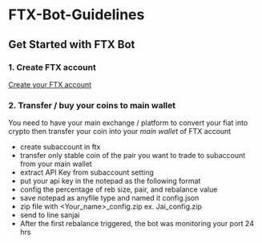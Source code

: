 # FTX-Bot-Guidelines
## Get Started with FTX Bot
### 1. Create FTX account
[Create your FTX account](https://ftx.com/#a=27149073)

### 2. Transfer / buy your coins to main wallet
You need to have your main exchange / platform to convert your fiat into crypto then transfer your coin into your *main wallet* of FTX account
- create subaccount in ftx
- transfer only stable coin of the pair you want to trade to subaccount from your main wallet
- extract API Key from subaccount setting
- put your api key in the notepad as the following format
- config the percentage of reb size, pair, and rebalance value
- save notepad as anyfile type and named it config.json
- zip file with <Your_name>_config.zip ex. Jai_config.zip
- send to line sanjai
- After the first rebalance triggered, the bot was monitoring your port 24 hrs
